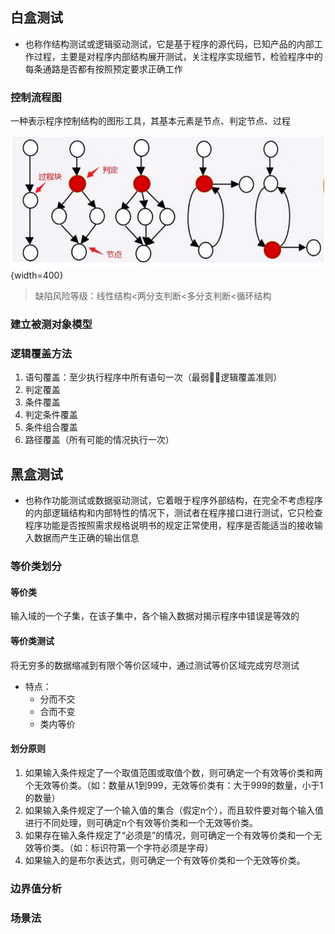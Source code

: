 ## 白盒测试

- 也称作结构测试或逻辑驱动测试，它是基于程序的源代码，已知产品的内部工作过程，主要是对程序内部结构展开测试，关注程序实现细节，检验程序中的每条通路是否都有按照预定要求正确工作

### 控制流程图

一种表示程序控制结构的图形工具，其基本元素是节点、判定节点、过程

![img](https://github.com/amethysttim/amethysttim.github.io/blob/main/docs/images/java4-1.png?raw=true){width=400}

> 缺陷风险等级：线性结构<两分支判断<多分支判断<循环结构

### 建立被测对象模型

### 逻辑覆盖方法

1. 语句覆盖：至少执行程序中所有语句一次（最弱👎🏻逻辑覆盖准则）
2. 判定覆盖
3. 条件覆盖
4. 判定条件覆盖
5. 条件组合覆盖
6. 路径覆盖（所有可能的情况执行一次）

## 黑盒测试

- 也称作功能测试或数据驱动测试，它着眼于程序外部结构，在完全不考虑程序的内部逻辑结构和内部特性的情况下，测试者在程序接口进行测试，它只检查程序功能是否按照需求规格说明书的规定正常使用，程序是否能适当的接收输入数据而产生正确的输出信息

### 等价类划分

#### 等价类

输入域的一个子集，在该子集中，各个输入数据对揭示程序中错误是等效的

#### 等价类测试

将无穷多的数据缩减到有限个等价区域中，通过测试等价区域完成穷尽测试

- 特点：
    - 分而不交
    - 合而不变
    - 类内等价

#### 划分原则

1. 如果输入条件规定了一个取值范围或取值个数，则可确定一个有效等价类和两个无效等价类。（如：数量从1到999，无效等价类有：大于999的数量，小于1的数量）
2. 如果输入条件规定了一个输入值的集合（假定n个），而且软件要对每个输入值进行不同处理，则可确定n个有效等价类和一个无效等价类。
3. 如果存在输入条件规定了“必须是”的情况，则可确定一个有效等价类和一个无效等价类。（如：标识符第一个字符必须是字母）
4. 如果输入的是布尔表达式，则可确定一个有效等价类和一个无效等价类。

### 边界值分析



### 场景法